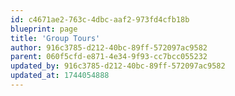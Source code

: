 ```yaml
---
id: c4671ae2-763c-4dbc-aaf2-973fd4cfb18b
blueprint: page
title: 'Group Tours'
author: 916c3785-d212-40bc-89ff-572097ac9582
parent: 060f5cfd-e871-4e34-9f93-cc7bcc055232
updated_by: 916c3785-d212-40bc-89ff-572097ac9582
updated_at: 1744054888
---
```

